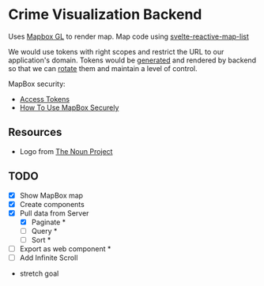 # Crime Visualization Backend

Uses [Mapbox GL](https://docs.mapbox.com/mapbox-gl-js/examples/) to render map.
Map code using [svelte-reactive-map-list](https://gitlab.com/brycedorn/svelte-reactive-map-list)

We would use tokens with right scopes and restrict the URL to our application's domain. Tokens would be [generated](https://docs.mapbox.com/api/accounts/#tokens) and rendered by backend so that we can [rotate](https://docs.mapbox.com/accounts/overview/tokens/) them and maintain a level of control.

MapBox security:

* [Access Tokens](https://docs.mapbox.com/help/how-mapbox-works/access-tokens/)
* [How To Use MapBox Securely](https://docs.mapbox.com/help/troubleshooting/how-to-use-mapbox-securely/)

## Resources

* Logo from [The Noun Project](https://thenounproject.com/designvector10/)

## TODO

- [x] Show MapBox map 
- [x] Create components
- [x] Pull data from Server
    - [x] Paginate * 
    - [ ] Query * 
    - [ ] Sort * 
- [ ] Export as web component *
- [ ] Add Infinite Scroll

* stretch goal


<!-- 
https://www.heropatterns.com/

https://github.com/andrelmlins/svelte-infinite-scroll

icons:
https://thenounproject.com/term/crime/8847/
https://www.flaticon.com/packs/linear-police-elements
-->